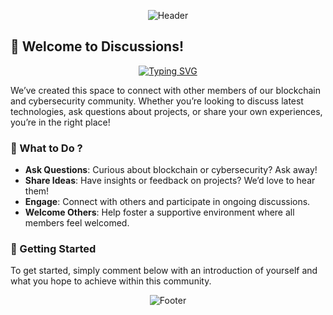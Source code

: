 <div align="center">

![Header](https://capsule-render.vercel.app/api?type=waving&color=gradient&height=300&section=header&text=Discussions&fontSize=90&animation=fadeIn&fontAlignY=38&desc=Engage%2C%20Share%2C%20Collaborate&descAlignY=51&descAlign=62)

</div>

## 👋 Welcome to Discussions!

<div align="center">

[![Typing SVG](https://readme-typing-svg.herokuapp.com?font=Fira+Code&pause=1000&color=F7DF1E&center=true&vCenter=true&width=435&lines=Ask+questions;Share+ideas;Engage+with+the+community)](https://git.io/typing-svg)

</div>

We’ve created this space to connect with other members of our blockchain and cybersecurity community. Whether you’re looking to discuss latest technologies, ask questions about projects, or share your own experiences, you’re in the right place!

### 🌟 What to Do ?
- **Ask Questions**: Curious about blockchain or cybersecurity? Ask away!
- **Share Ideas**: Have insights or feedback on projects? We’d love to hear them!
- **Engage**: Connect with others and participate in ongoing discussions.
- **Welcome Others**: Help foster a supportive environment where all members feel welcomed.

### 🚀 Getting Started
To get started, simply comment below with an introduction of yourself and what you hope to achieve within this community.

<div align="center">

![Footer](https://capsule-render.vercel.app/api?type=waving&color=gradient&height=100&section=footer)

</div>
